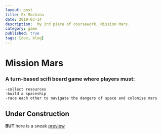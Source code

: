 ```yaml
---
layout: post
title: Ex Machina
date: 2019-03-14
description:  My 3rd piece of coursework, Mission Mars.
category: game
published: true
tags: [dev, blog]
---
```


# Mission Mars
### A turn-based scifi board game where players must:
    -collect resources
    -build a spaceship
    -race each other to navigate the dangers of space and colonise mars

## Under Construction

<b> BUT </b> here is a sneak [preview](https://youtu.be/3SAxXWDQk6o)
